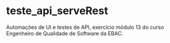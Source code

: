 # teste_api_serveRest
Automações de UI e testes de API, exercício módulo 13 do curso Engenheiro de Qualidade de Software da EBAC.
